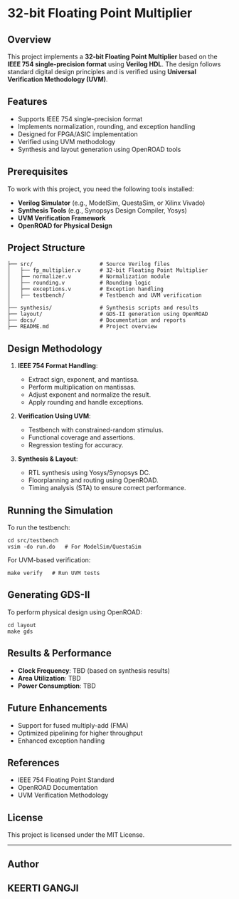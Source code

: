 # 32-bit Floating Point Multiplier

## Overview
This project implements a **32-bit Floating Point Multiplier** based on the **IEEE 754 single-precision format** using **Verilog HDL**. The design follows standard digital design principles and is verified using **Universal Verification Methodology (UVM)**.

## Features
- Supports IEEE 754 single-precision format
- Implements normalization, rounding, and exception handling
- Designed for FPGA/ASIC implementation
- Verified using UVM methodology
- Synthesis and layout generation using OpenROAD tools

## Prerequisites
To work with this project, you need the following tools installed:

- **Verilog Simulator** (e.g., ModelSim, QuestaSim, or Xilinx Vivado)
- **Synthesis Tools** (e.g., Synopsys Design Compiler, Yosys)
- **UVM Verification Framework**
- **OpenROAD for Physical Design**

## Project Structure
```
├── src/                     # Source Verilog files
│   ├── fp_multiplier.v      # 32-bit Floating Point Multiplier
│   ├── normalizer.v         # Normalization module
│   ├── rounding.v           # Rounding logic
│   ├── exceptions.v         # Exception handling
│   ├── testbench/           # Testbench and UVM verification
│
├── synthesis/               # Synthesis scripts and results
├── layout/                  # GDS-II generation using OpenROAD
├── docs/                    # Documentation and reports
├── README.md                # Project overview
```

## Design Methodology
1. **IEEE 754 Format Handling**:
   - Extract sign, exponent, and mantissa.
   - Perform multiplication on mantissas.
   - Adjust exponent and normalize the result.
   - Apply rounding and handle exceptions.
   
2. **Verification Using UVM**:
   - Testbench with constrained-random stimulus.
   - Functional coverage and assertions.
   - Regression testing for accuracy.

3. **Synthesis & Layout**:
   - RTL synthesis using Yosys/Synopsys DC.
   - Floorplanning and routing using OpenROAD.
   - Timing analysis (STA) to ensure correct performance.

## Running the Simulation
To run the testbench:
```
cd src/testbench
vsim -do run.do   # For ModelSim/QuestaSim
```

For UVM-based verification:
```
make verify   # Run UVM tests
```

## Generating GDS-II
To perform physical design using OpenROAD:
```
cd layout
make gds
```

## Results & Performance
- **Clock Frequency**: TBD (based on synthesis results)
- **Area Utilization**: TBD
- **Power Consumption**: TBD

## Future Enhancements
- Support for fused multiply-add (FMA)
- Optimized pipelining for higher throughput
- Enhanced exception handling

## References
- IEEE 754 Floating Point Standard
- OpenROAD Documentation
- UVM Verification Methodology

## License
This project is licensed under the MIT License.

---
## Author
## KEERTI GANGJI


